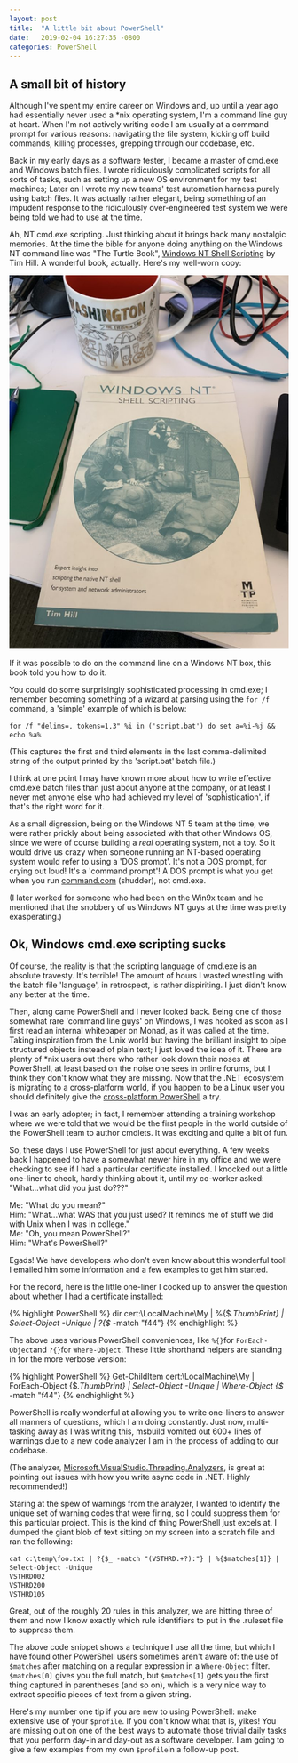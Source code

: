 ```yaml
---
layout: post
title:  "A little bit about PowerShell"
date:   2019-02-04 16:27:35 -0800
categories: PowerShell
---
```

## A small bit of history

Although I've spent my entire career on Windows and, up until a year ago had essentially never used a *nix operating system, I'm a command line guy at heart. When I'm not actively writing code I am usually at a command prompt for various reasons: navigating the file system, kicking off build commands, killing processes, grepping through our codebase, etc.

Back in my early days as a software tester, I became a master of cmd.exe and Windows batch files. I wrote ridiculously complicated scripts for all sorts of tasks, such as setting up a new OS environment for my test machines; Later on I wrote my new teams' test automation harness purely using batch files. It was actually rather elegant, being something of an impudent response to the ridiculously over-engineered test system we were being told we had to use at the time.

Ah, NT cmd.exe scripting. Just thinking about it brings back many nostalgic memories. At the time the bible for anyone doing anything on the Windows NT command line was "The Turtle Book", [Windows NT Shell Scripting](https://www.amazon.com/Windows-Shell-Scripting-Timothy-Hill/dp/1578700477/ref=sr_1_1?ie=UTF8&amp;qid=1549313218&amp;sr=8-1&amp;keywords=Windows+NT+Shell+Scripting) by Tim Hill. A wonderful book, actually. Here's my well-worn copy:

![The Turtle Book](/images/TurtleBook1.jpg)

If it was possible to do on the command line on a Windows NT box, this book told you how to do it.

You could do some surprisingly sophisticated processing in cmd.exe; I remember becoming something of a wizard at parsing using the `for /f` command, a 'simple' example of which is below:

    for /f "delims=, tokens=1,3" %i in ('script.bat') do set a=%i-%j && echo %a%

(This captures the first and third elements in the last comma-delimited string of the output printed by the 'script.bat' batch file.)

I think at one point I may have known more about how to write effective cmd.exe batch files than just about anyone at the company, or at least I never met anyone else who had achieved my level of 'sophistication', if that's the right word for it.

As a small digression, being on the Windows NT 5 team at the time, we were rather prickly about being associated with that other Windows OS, since we were of course building a *real* operating system, not a toy. So it would drive us crazy when someone running an NT-based operating system would refer to using a 'DOS prompt'. It's not a DOS prompt, for crying out loud! It's a 'command prompt'! A DOS prompt is what you get when you run [command.com](https://en.wikipedia.org/wiki/COMMAND.COM) (shudder), not cmd.exe.

(I later worked for someone who had been on the Win9x team and he mentioned that the snobbery of us Windows NT guys at the time was pretty exasperating.)

## Ok, Windows cmd.exe scripting sucks

Of course, the reality is that the scripting language of cmd.exe is an absolute travesty. It's terrible! The amount of hours I wasted wrestling with the batch file 'language', in retrospect, is rather dispiriting. I just didn't know any better at the time.

Then, along came PowerShell and I never looked back. Being one of those somewhat rare 'command line guys' on Windows, I was hooked as soon as I first read an internal whitepaper on Monad, as it was called at the time. Taking inspiration from the Unix world but having the brilliant insight to pipe structured objects instead of plain text; I just loved the idea of it. There are plenty of *nix users out there who rather look down their noses at PowerShell, at least based on the noise one sees in online forums, but I think they don't know what they are missing. Now that the .NET ecosystem is migrating to a cross-platform world, if you happen to be a Linux user you should definitely give the <a href="https://aka.ms/pscore6">cross-platform PowerShell</a> a try.

<p>I was an early adopter; in fact, I remember attending a training workshop where we were told that we would be the first people in the world outside of the PowerShell team to author cmdlets. It was exciting and quite a bit of fun.</p>

<p>So, these days I use PowerShell for just about everything. A few weeks back I happened to have a somewhat newer hire in my office and we were checking to see if I had a particular certificate installed. I knocked out a little one-liner to check, hardly thinking about it, until my co-worker asked: "What...what did you just do???" </p>

<p>Me: "What do you mean?"<br>Him: "What...what WAS that you just used? It reminds me of stuff we did with Unix when I was in college."<br>Me: "Oh, you mean PowerShell?"<br>Him: "What's PowerShell?"<br></p>

<p>Egads! We have developers who don't even know about this wonderful tool! I emailed him some information and a few examples to get him started.</p>

<p>For the record, here is the little one-liner I cooked up to answer the question about whether I had a certificate installed:</p>

{% highlight PowerShell %}
dir cert:\LocalMachine\My | %{$_.ThumbPrint} | Select-Object -Unique | ?{$_ -match "f44"}
{% endhighlight %}

<p>The above uses various PowerShell conveniences, like <code>%{}</code>for <code>ForEach-Object</code>and <code>?{}</code>for <code>Where-Object</code>. These little shorthand helpers are standing in for the more verbose version:</p>

{% highlight PowerShell %}
Get-ChildItem cert:\LocalMachine\My | ForEach-Object {$_.ThumbPrint} | Select-Object -Unique 
| Where-Object {$_ -match "f44"}</code></pre>
{% endhighlight %}

<p>PowerShell is really wonderful at allowing you to write one-liners to answer all manners of questions, which I am doing constantly. Just now, multi-tasking away as I was writing this, msbuild vomited out 600+ lines of warnings due to a new code analyzer I am in the process of adding to our codebase. </p>

<p>(The analyzer, <a href="https://www.nuget.org/packages/Microsoft.VisualStudio.Threading.Analyzers/">Microsoft.VisualStudio.Threading.Analyzers</a>, is great at pointing out issues with how you write async code in .NET. Highly recommended!)</p>

<p>Staring at the spew of warnings from the analyzer, I wanted to identify the unique set of warning codes that were firing, so I could suppress them for this particular project. This is the kind of thing PowerShell just excels at. I dumped the giant blob of text sitting on my screen into a scratch file and ran the following:</p>

    cat c:\temp\foo.txt | ?{$_ -match "(VSTHRD.+?):"} | %{$matches[1]} | Select-Object -Unique
    VSTHRD002
    VSTHRD200
    VSTHRD105


<p>Great, out of the roughly 20 rules in this analyzer, we are hitting three of them and now I know exactly which rule identifiers to put in the .ruleset file to suppress them.</p>

<p>The above code snippet shows a technique I use all the time, but which I have found other PowerShell users sometimes aren't aware of: the use of <code>$matches</code> after matching on a regular expression in a <code>Where-Object</code> filter. <code>$matches[0]</code> gives you the full match, but <code>$matches[1]</code> gets you the first thing captured in parentheses (and so on), which is a very nice way to extract specific pieces of text from a given string.</p>

<p>Here's my number one tip if you are new to using PowerShell: make extensive use of your <code>$profile</code>. If you don't know what that is, yikes! You are missing out on one of the best ways to automate those trivial daily tasks that you perform day-in and day-out as a software developer. I am going to give a few examples from my own <code>$profile</code>in a follow-up post.</p>
